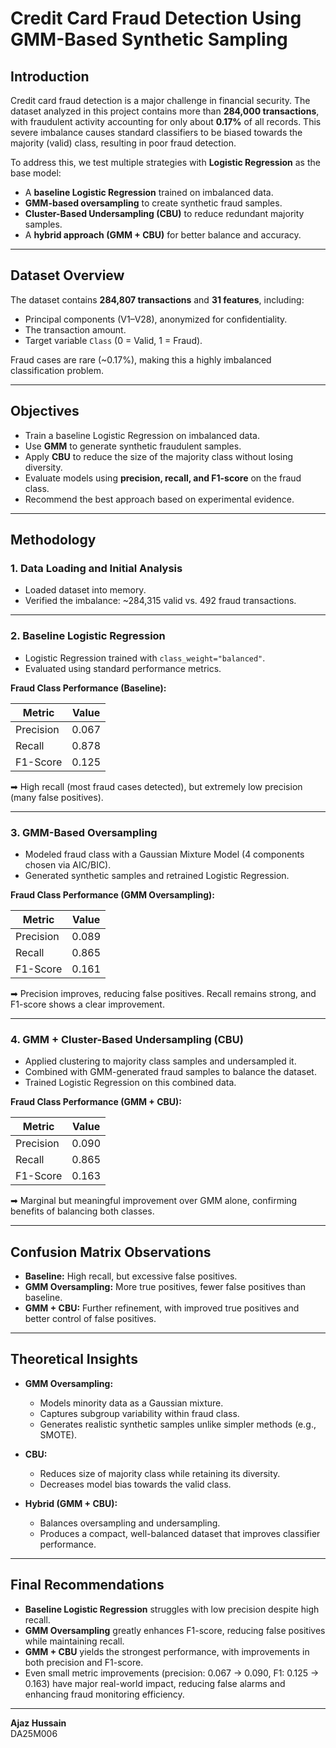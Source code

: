 # Credit Card Fraud Detection Using GMM-Based Synthetic Sampling

## Introduction  

Credit card fraud detection is a major challenge in financial security. The dataset analyzed in this project contains more than **284,000 transactions**, with fraudulent activity accounting for only about **0.17%** of all records. This severe imbalance causes standard classifiers to be biased towards the majority (valid) class, resulting in poor fraud detection.  

To address this, we test multiple strategies with **Logistic Regression** as the base model:  

- A **baseline Logistic Regression** trained on imbalanced data.  
- **GMM-based oversampling** to create synthetic fraud samples.  
- **Cluster-Based Undersampling (CBU)** to reduce redundant majority samples.  
- A **hybrid approach (GMM + CBU)** for better balance and accuracy.  

---

## Dataset Overview  

The dataset contains **284,807 transactions** and **31 features**, including:  

- Principal components (V1–V28), anonymized for confidentiality.  
- The transaction amount.  
- Target variable `Class` (0 = Valid, 1 = Fraud).  

Fraud cases are rare (~0.17%), making this a highly imbalanced classification problem.  

---

## Objectives  

- Train a baseline Logistic Regression on imbalanced data.  
- Use **GMM** to generate synthetic fraudulent samples.  
- Apply **CBU** to reduce the size of the majority class without losing diversity.  
- Evaluate models using **precision, recall, and F1-score** on the fraud class.  
- Recommend the best approach based on experimental evidence.  

---

## Methodology  

### 1. Data Loading and Initial Analysis  

- Loaded dataset into memory.  
- Verified the imbalance: ~284,315 valid vs. 492 fraud transactions.  

---

### 2. Baseline Logistic Regression  

- Logistic Regression trained with `class_weight="balanced"`.  
- Evaluated using standard performance metrics.  

**Fraud Class Performance (Baseline):**

| Metric     | Value  |
|------------|--------|
| Precision  | 0.067  |
| Recall     | 0.878  |
| F1-Score   | 0.125  |

➡ High recall (most fraud cases detected), but extremely low precision (many false positives).  

---

### 3. GMM-Based Oversampling  

- Modeled fraud class with a Gaussian Mixture Model (4 components chosen via AIC/BIC).  
- Generated synthetic samples and retrained Logistic Regression.  

**Fraud Class Performance (GMM Oversampling):**

| Metric     | Value  |
|------------|--------|
| Precision  | 0.089  |
| Recall     | 0.865  |
| F1-Score   | 0.161  |

➡ Precision improves, reducing false positives. Recall remains strong, and F1-score shows a clear improvement.  

---

### 4. GMM + Cluster-Based Undersampling (CBU)  

- Applied clustering to majority class samples and undersampled it.  
- Combined with GMM-generated fraud samples to balance the dataset.  
- Trained Logistic Regression on this combined data.  

**Fraud Class Performance (GMM + CBU):**

| Metric     | Value  |
|------------|--------|
| Precision  | 0.090  |
| Recall     | 0.865  |
| F1-Score   | 0.163  |

➡ Marginal but meaningful improvement over GMM alone, confirming benefits of balancing both classes.  

---

## Confusion Matrix Observations  

- **Baseline:** High recall, but excessive false positives.  
- **GMM Oversampling:** More true positives, fewer false positives than baseline.  
- **GMM + CBU:** Further refinement, with improved true positives and better control of false positives.  

---

## Theoretical Insights  

- **GMM Oversampling:**  
  - Models minority data as a Gaussian mixture.  
  - Captures subgroup variability within fraud class.  
  - Generates realistic synthetic samples unlike simpler methods (e.g., SMOTE).  

- **CBU:**  
  - Reduces size of majority class while retaining its diversity.  
  - Decreases model bias towards the valid class.  

- **Hybrid (GMM + CBU):**  
  - Balances oversampling and undersampling.  
  - Produces a compact, well-balanced dataset that improves classifier performance.  

---

## Final Recommendations  

- **Baseline Logistic Regression** struggles with low precision despite high recall.  
- **GMM Oversampling** greatly enhances F1-score, reducing false positives while maintaining recall.  
- **GMM + CBU** yields the strongest performance, with improvements in both precision and F1-score.  
- Even small metric improvements (precision: 0.067 → 0.090, F1: 0.125 → 0.163) have major real-world impact, reducing false alarms and enhancing fraud monitoring efficiency.  

---

**Ajaz Hussain**  
DA25M006  
